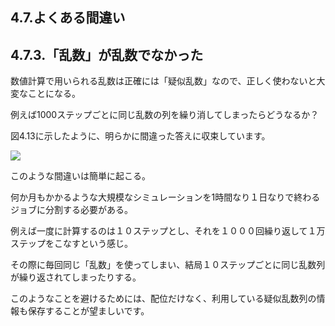 ## 4.7.よくある間違い
## 4.7.3.「乱数」が乱数でなかった

数値計算で用いられる乱数は正確には「疑似乱数」なので、正しく使わないと大変なことになる。

例えば1000ステップごとに同じ乱数の列を繰り消してしまったらどうなるか？

図4.13に示したように、明らかに間違った答えに収束しています。

![](image/図4.13.png)

このような間違いは簡単に起こる。

何か月もかかるような大規模なシミュレーションを1時間なり１日なりで終わるジョブに分割する必要がある。

例えば一度に計算するのは１０ステップとし、それを１０００回繰り返して１万ステップをこなすという感じ。

その際に毎回同じ「乱数」を使ってしまい、結局１０ステップごとに同じ乱数列が繰り返されてしまったりする。

このようなことを避けるためには、配位だけなく、利用している疑似乱数列の情報も保存することが望ましいです。